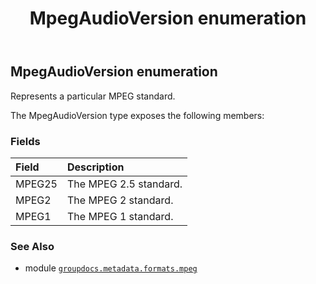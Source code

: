 ﻿---
title: MpegAudioVersion enumeration
second_title: GroupDocs.Metadata for Python via .NET API References
description: 
type: docs
url: /python-net/groupdocs.metadata.formats.mpeg/mpegaudioversion/
is_root: false
weight: 20
---

## MpegAudioVersion enumeration

Represents a particular MPEG standard.



The MpegAudioVersion type exposes the following members:

### Fields
| Field | Description |
| :- | :- |
| MPEG25 | The MPEG 2.5 standard. |
| MPEG2 | The MPEG 2 standard. |
| MPEG1 | The MPEG 1 standard. |



### See Also
* module [`groupdocs.metadata.formats.mpeg`](..)
